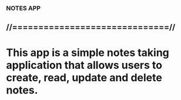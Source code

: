 ### NOTES APP
## //==============================//
#  This app is a simple notes taking application that allows users to create, read, update and delete notes.
